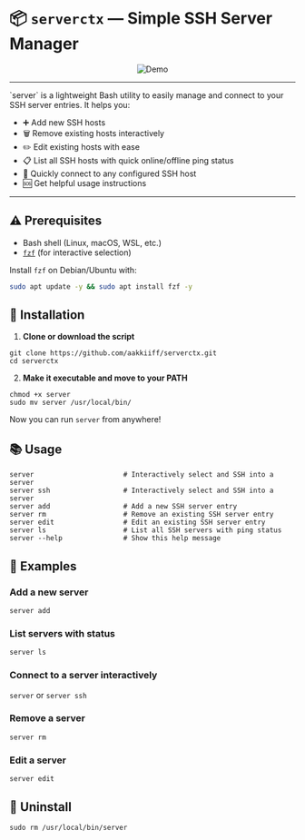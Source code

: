 
# 📦 `serverctx` — Simple SSH Server Manager

<p align="center">
  <img src="./assets/Demo.gif" alt="Demo" />
</p>
<hr>
`server` is a lightweight Bash utility to easily manage and connect to your SSH server entries. It helps you:

- ➕ Add new SSH hosts
- 🗑 Remove existing hosts interactively
- ✏️ Edit existing hosts with ease
- 📋 List all SSH hosts with quick online/offline ping status
- 🔑 Quickly connect to any configured SSH host 
- 🆘 Get helpful usage instructions

---

## ⚠️ Prerequisites

- Bash shell (Linux, macOS, WSL, etc.)
- [`fzf`](https://github.com/junegunn/fzf) (for interactive selection)

Install `fzf` on Debian/Ubuntu with:

```bash
sudo apt update -y && sudo apt install fzf -y
```
## 🚀 Installation
1.  **Clone or download the script**
```
git clone https://github.com/aakkiiff/serverctx.git
cd serverctx
```
2.  **Make it executable and move to your PATH**
```
chmod +x server
sudo mv server /usr/local/bin/
```
Now you can run `server` from anywhere!
## 📚 Usage
```
server                      # Interactively select and SSH into a server
server ssh                  # Interactively select and SSH into a server
server add                  # Add a new SSH server entry
server rm                   # Remove an existing SSH server entry
server edit                 # Edit an existing SSH server entry
server ls                   # List all SSH servers with ping status
server --help               # Show this help message
```

## 🧪 Examples
### Add a new server
`server add`
### List servers with status
`server ls`
### Connect to a server interactively
`server` 
or
`server ssh`
### Remove a server
`server rm`
### Edit a server
`server edit`
## 🧹 Uninstall
`sudo rm /usr/local/bin/server`
